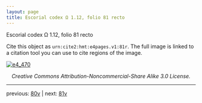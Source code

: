 ```yaml
---
layout: page
title: Escorial codex Ω 1.12, folio 81 recto
---
```


Escorial codex Ω 1.12, folio 81 recto

Cite this object as `urn:cite2:hmt:e4pages.v1:81r`.  The full image is linked to a citation tool you can use to cite regions of the image.

[![e4_470](http://www.homermultitext.org/iipsrv?IIIF=/project/homer/pyramidal/deepzoom/hmt/e4img/2017a/e4_470.tif/full/800,/0/default.jpg)](http://www.homermultitext.org/ict2/?urn=urn:cite2:hmt:e4img.2017a:e4_470) 

<p style="text-align: center; font-style: italic;">Creative Commons Attribution-Noncommercial-Share Alike 3.0 License.</p>

---

previous: [80v](../80v/) | next: [81v](../81v/)